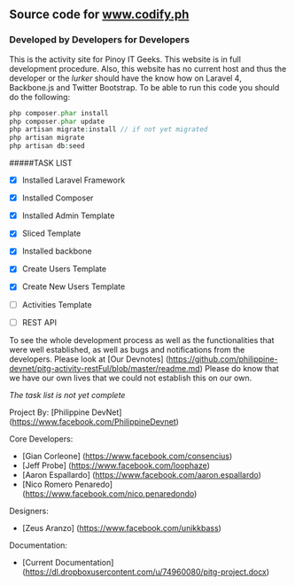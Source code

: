 ## Source code for www.codify.ph

### Developed by Developers for Developers

This is the activity site for Pinoy IT Geeks. This website is in full development procedure. Also, this website has no current host
and thus the developer or the *lurker* should have the know how on Laravel 4, Backbone.js and Twitter Bootstrap.
To be able to run this code you should do the following:

```PHP
php composer.phar install
php composer.phar update
php artisan migrate:install // if not yet migrated
php artisan migrate
php artisan db:seed
```

#####TASK LIST

- [x] Installed Laravel Framework
- [x] Installed Composer
- [x] Installed Admin Template
- [x] Sliced Template
- [x] Installed backbone
- [x] Create Users Template
- [x] Create New Users Template
- [ ] Activities Template
- [ ] REST API



To see the whole development process as well as the functionalities that were well established, as well as bugs and notifications
from the developers. Please look at [Our Devnotes] (https://github.com/philippine-devnet/pitg-activity-restFul/blob/master/readme.md)
Please do know that we have our own lives that we could not establish this on our own.

*The task list is not yet complete*

Project By: [Philippine DevNet] (https://www.facebook.com/PhilippineDevnet) 

Core Developers:
- [Gian Corleone] (https://www.facebook.com/consencius)
- [Jeff Probe] (https://www.facebook.com/loophaze)
- [Aaron Espallardo] (https://www.facebook.com/aaron.espallardo)
- [Nico Romero Penaredo] (https://www.facebook.com/nico.penaredondo)

Designers:
- [Zeus Aranzo] (https://www.facebook.com/unikkbass)

Documentation:
- [Current Documentation] (https://dl.dropboxusercontent.com/u/74960080/pitg-project.docx)
